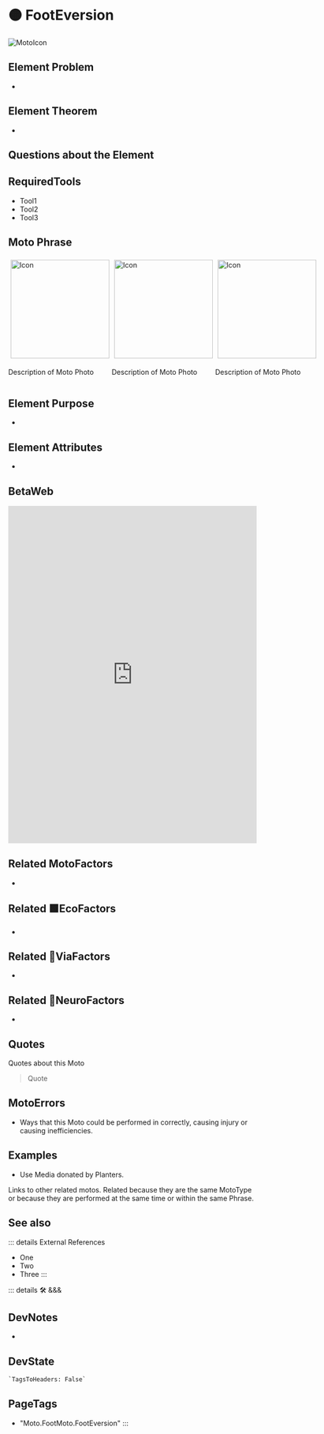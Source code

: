 
# 🟠 <moto>FootEversion</moto>

![MotoIcon](/Moto/Moto_Icon.png)

## Element Problem

-

## Element Theorem

-

## Questions about the Element

## RequiredTools

- Tool1
- Tool2
- Tool3

## <moto>Moto Phrase</moto>

<div style="display: flex">
    <div>
        <img style="margin: 5px" height="200" width="200" alt="Icon" src="/Moto/Moto_Icon.png"/>
        <p>Description of Moto Photo</p>
    </div>
    <div>
        <img style="margin: 5px" height="200" width="200" alt="Icon" src="/Moto/Moto_Icon.png"/>
        <p>Description of Moto Photo</p>
    </div>
    <div>
        <img style="margin: 5px" height="200" width="200" alt="Icon" src="/Moto/Moto_Icon.png"/>
        <p>Description of Moto Photo</p>
    </div>

</div>

## Element Purpose

-

## Element Attributes

-

## BetaWeb

<iframe
    width="100%"
    height="684"
    frameborder="0"
    src="https://observablehq.com/embed/@d3/force-directed-graph/2?cells=chart"
></iframe>

## Related <moto>MotoFactors</moto>

-

## Related 🟩<eko>EcoFactors</eko>

-

## Related 🔻<via>ViaFactors</via>

-

## Related 💜<neuro>NeuroFactors</neuro>

-  

## Quotes

Quotes about this Moto

> Quote

## MotoErrors

- Ways that this Moto could be performed in correctly, causing injury or causing inefficiencies.

## Examples

- Use Media donated by Planters.

Links to other related motos. Related because they are the same MotoType or because they are performed at the same time or within the same Phrase.

## See also

::: details External References

- One
- Two
- Three
:::

::: details 🛠 <dev>&&&</dev>

## DevNotes

-

## DevState

```py
`TagsToHeaders: False`
```

<h2>PageTags</h2>

- "Moto.FootMoto.FootEversion"
:::
